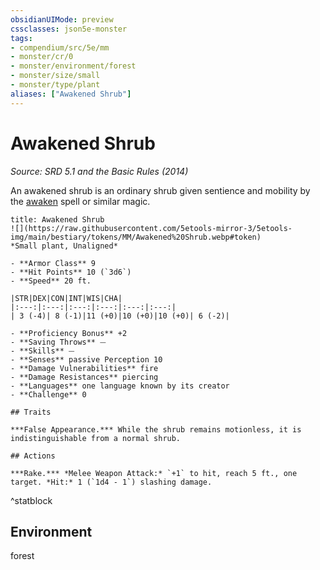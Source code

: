 ```yaml
---
obsidianUIMode: preview
cssclasses: json5e-monster
tags:
- compendium/src/5e/mm
- monster/cr/0
- monster/environment/forest
- monster/size/small
- monster/type/plant
aliases: ["Awakened Shrub"]
---
```

# Awakened Shrub
*Source: SRD 5.1 and the Basic Rules (2014)*  

An awakened shrub is an ordinary shrub given sentience and mobility by the [awaken](compendium/spells/awaken.md) spell or similar magic.

```ad-statblock
title: Awakened Shrub
![](https://raw.githubusercontent.com/5etools-mirror-3/5etools-img/main/bestiary/tokens/MM/Awakened%20Shrub.webp#token)
*Small plant, Unaligned*

- **Armor Class** 9
- **Hit Points** 10 (`3d6`)
- **Speed** 20 ft.

|STR|DEX|CON|INT|WIS|CHA|
|:---:|:---:|:---:|:---:|:---:|:---:|
| 3 (-4)| 8 (-1)|11 (+0)|10 (+0)|10 (+0)| 6 (-2)|

- **Proficiency Bonus** +2
- **Saving Throws** ⏤
- **Skills** ⏤
- **Senses** passive Perception 10
- **Damage Vulnerabilities** fire
- **Damage Resistances** piercing
- **Languages** one language known by its creator
- **Challenge** 0

## Traits

***False Appearance.*** While the shrub remains motionless, it is indistinguishable from a normal shrub.

## Actions

***Rake.*** *Melee Weapon Attack:* `+1` to hit, reach 5 ft., one target. *Hit:* 1 (`1d4 - 1`) slashing damage.
```
^statblock

## Environment

forest